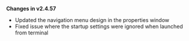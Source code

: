 **Changes in v2.4.57**

- Updated the navigation menu design in the properties window
- Fixed issue where the startup settings were ignored when launched from terminal
